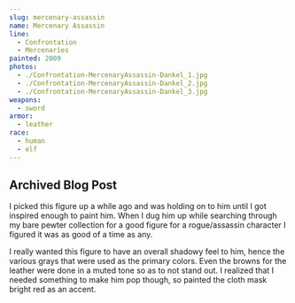 ```yaml
---
slug: mercenary-assassin
name: Mercenary Assassin
line:
  - Confrontation
  - Mercenaries
painted: 2009
photos:
  - ./Confrontation-MercenaryAssassin-Dankel_1.jpg
  - ./Confrontation-MercenaryAssassin-Dankel_2.jpg
  - ./Confrontation-MercenaryAssassin-Dankel_3.jpg
weapons:
  - sword
armor:
  - leather
race:
  - human
  - elf
---
```


## Archived Blog Post

I picked this figure up a while ago and was holding on to him until I got inspired enough to paint him. When I dug him up while searching through my bare pewter collection for a good figure for a rogue/assassin character I figured it was as good of a time as any.

I really wanted this figure to have an overall shadowy feel to him, hence the various grays that were used as the primary colors. Even the browns for the leather were done in a muted tone so as to not stand out. I realized that I needed something to make him pop though, so painted the cloth mask bright red as an accent.
